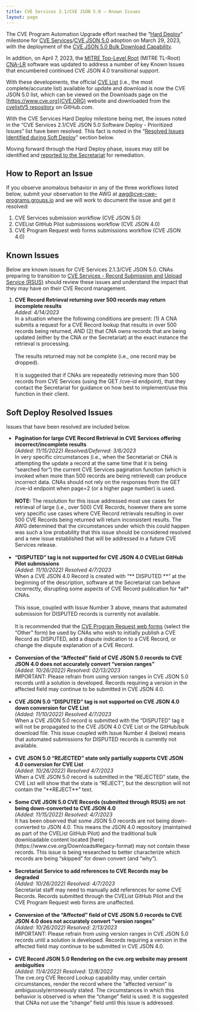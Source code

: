 ```yaml
---
title: CVE Services 2.1/CVE JSON 5.0 – Known Issues
layout: page
---
```

The CVE Program Automation Upgrade effort reached the “[Hard Deploy](https://cveproject.github.io/automation-cve-services-faqs#what-is-meant-by-cve-services-21-hard-deploy)” milestone for [CVE Services](https://www.cve.org/AllResources/CveServices)/[CVE JSON 5.0](https://www.cve.org/AllResources/CveServices#cve-json-5) adoption on March 29, 2023, with the deployment of the [CVE JSON 5.0 Bulk Download Capability](https://github.com/CVEProject/cvelistV5/blob/main/README.md).

In addition, on April 7, 2023, the [MITRE Top-Level Root](https://www.cve.org/PartnerInformation/ListofPartners/partner/mitre) (MITRE TL-Root) [CNA-LR](https://www.cve.org/ResourcesSupport/Glossary?activeTerm=glossaryCNALR) software was updated to address a number of key Known Issues that encumbered continued CVE JSON 4.0 transitional support.

With these developments, the official [CVE List](https://www.cve.org/ResourcesSupport/Glossary?activeTerm=glossaryCVEList) (i.e., the most complete/accurate list) available for update and download is now the CVE JSON 5.0 list, which can be viewed on the Downloads page on the [https://www.cve.org](CVE.ORG) website and downloaded from the [cvelistV5 repository](https://github.com/CVEProject/cvelistV5) on GitHub.com.

With the CVE Services Hard Deploy milestone being met, the issues noted in the “CVE Services 2.1/CVE JSON 5.0 Software Deploy - Prioritized Issues” list have been resolved. This fact is noted in the “[Resolved Issues Identified during Soft Deploy]()” section below.

Moving forward through the Hard Deploy phase, issues may still be identified and [reported to the Secretariat](https://cveform.mitre.org/) for remediation.


## How to Report an Issue

If you observe anomalous behavior in any of the three workflows listed below, submit your observation to the AWG at <a href="mailto:awg@cve-CWE-Programs.groups.io">awg@cve-cwe-programs.groups.io</a> and we will work to document the issue and get it resolved:

<ol>
    <li>CVE Services submission workflow (CVE JSON 5.0)</li>
    <li>CVEList GitHub Pilot submissions workflow (CVE JSON 4.0)</li>
    <li>CVE Program Request web forms submissions workflow (CVE JSON 4.0)</li>
</ol>

    
## Known Issues

Below are known issues for CVE Services 2.1.3/CVE JSON 5.0. CNAs preparing to transition to [CVE Services - Record Submission and Upload Service (RSUS)](https://www.cve.org/AllResources/CveServices#architecture) should review these issues and understand the impact that they may have on their CVE Record management.

<ol>
    <li><strong>CVE Record Retrieval returning over 500 records may return incomplete results</strong><br/>
    <i>Added: 4/14/2023</i><br/>
    In a situation where the following conditions are present: (1) A CNA submits a request for a CVE Record lookup that results in over 500 records being returned, <i>AND</i> (2) that CNA owns records that are being updated (either by the CNA or the Secretariat) at the exact instance the retrieval is processing.<br/>
        <br>
    The results returned may not be complete (i.e., one record may be dropped).<br/>
        <br>
    It is suggested that if CNAs are repeatedly retrieving more than 500 records from CVE Services (using the GET /cve-id endpoint), that they contact the Secretariat for guidance on how best to implement/use this function in their client.</li>
</ol>

## Soft Deploy Resolved Issues

Issues that have been resolved are included below. 

<ul>
    <li><strong>Pagination for large CVE Record Retrieval in CVE Services offering incorrect/incomplete results</strong><br/>
    <i>(Added: 11/15/2022) Resolved/Deferred: 3/6/2023</i><br/>
    In very specific circumstances (i.e., when the Secretariat or CNA is attempting the update a record at the same time that it is being “searched for”) the current CVE Services pagination function (which is invoked when more than 500 records are being retrieved) can produce incorrect data. CNAs should not rely on the responses from the GET /cve-id endpoint when page=2 (or a higher page number) is used.<br/>
       <br/>
    <strong>NOTE:</strong> The resolution for this issue addressed most use cases for retrieval of large (i.e., over 500) CVE Records, however there are some very specific use cases where CVE Record retrievals resulting in over 500 CVE Records being returned will return inconsistent results. The AWG determined that the circumstances under which this could happen was such a low probability that this issue should be considered resolved and a new issue established that will be addressed in a future CVE Services release.<br/>
    </li>
    <br/>
    <li><strong>“DISPUTED” tag is not supported for CVE JSON 4.0 CVEList GitHub Pilot submissions</strong><br/>
    <i>(Added: 11/10/2022) Resolved 4/7/2023</i><br/>
    When a CVE JSON 4.0 Record is created with “** DISPUTED **” at the beginning of the description, software at the Secretariat can behave incorrectly, disrupting some aspects of CVE Record publication for *all* CNAs.<br/>
    <br/>
    This issue, coupled with Issue Number 3 above, means that automated submission for DISPUTED records is currently not available.<br/>
    <br/>
    It is recommended that the <a href="https://cveform.mitre.org/">CVE Program Request web forms</a> (select the “Other” form) be used by CNAs who wish to initially publish a CVE Record as DISPUTED, add a dispute indication to a CVE Record, or change the dispute explanation of a CVE Record.</li>    
    <br/>
    <li><strong>Conversion of the “Affected” field of CVE JSON 5.0 records to CVE JSON 4.0 does not accurately convert “version ranges”</strong><br/>
    <i>(Added: 10/26/2022) Resolved: 02/13/2023</i><br/>
    IMPORTANT: Please refrain from using version ranges in CVE JSON 5.0 records until a solution is developed. Records requiring a version in the affected field may continue to be submitted in CVE JSON 4.0.</li>
    <br/>
    <li><strong>CVE JSON 5.0 “DISPUTED” tag is not supported on CVE JSON 4.0 down conversion for CVE List</strong><br/>
    <i>(Added: 11/10/2022) Resolved 4/7/2023</i><br/>
    When a CVE JSON 5.0 record is submitted with the “DISPUTED” tag it will not be propagated to the CVE JSON 4.0 CVE List or the GitHub/bulk download file. This issue coupled with Issue Number 4 (below) means that automated submissions for DISPUTED records is currently not available.</li>
   <br/>
    <li><strong>CVE JSON 5.0 “REJECTED” state only partially supports CVE JSON 4.0 conversion for CVE List</strong><br/>
    <i>(Added: 10/26/2022) Resolved 4/7/2023</i><br/>
When a CVE JSON 5.0 record is submitted in the “REJECTED” state, the CVE List will show that the state is “REJECT”, but the description will not contain the “**REJECT**” text.
    </li>
    <br/>
    <li><strong>Some CVE JSON 5.0 CVE Records (submitted through RSUS) are not being down-converted to CVE JSON 4.0</strong><br/>
    <i>(Added: 11/15/2022) Resolved: 4/7/2023</i><br/>
It has been observed that some JSON 5.0 records are not being down-converted to JSON 4.0. This means the JSON 4.0 repository (maintained as part of the CVEList GitHub Pilot) and the traditional bulk downloadable content located [here](https://www.cve.org/Downloads#legacy-format) may not contain these records. This issue is being researched to better characterize which records are being “skipped” for down convert (and “why”).
    </li>
    <br/>
    <li><strong>Secretariat Service to add references to CVE Records may be degraded</strong><br/>
    <i>(Added: 10/26/2022) Resolved: 4/7/2023</i><br/>
Secretariat staff may need to manually add references for some CVE Records. Records submitted through the CVEList GitHub Pilot and the CVE Program Request web forms are unaffected.</li>
    <br/>
    <li><strong>Conversion of the “Affected” field of CVE JSON 5.0 records to CVE JSON 4.0 does not accurately convert “version ranges”</strong><br/>
    <i>(Added: 10/26/2022) Resolved: 2/13/2023</i><br/>
    IMPORTANT: Please refrain from using version ranges in CVE JSON 5.0 records until a solution is developed. Records requiring a version in the affected field may continue to be submitted in CVE JSON 4.0.</li>
    <br/>
    <li><strong>CVE Record JSON 5.0 Rendering on the cve.org website may present ambiguities</strong><br/>
    <i>(Added: 11/4/2022) Resolved: 12/8/2022</i><br/>
The cve.org CVE Record Lookup capability may, under certain circumstances, render the record where the “affected version” is ambiguously/erroneously stated. The circumstances in which this behavior is observed is when the “change” field is used. It is suggested that CNAs not use the “change” field until this issue is addressed.</li>
    <br/>
</ul>

<br/>

